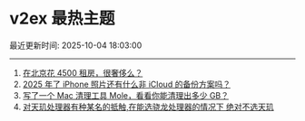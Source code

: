 # v2ex 最热主题

最近更新时间: 2025-10-04 18:03:00

--- 
1. [在北京花 4500 租房，很奢侈么？](https://www.v2ex.com/t/1163297) 
2. [2025 年了 iPhone 照片还有什么非 iCloud 的备份方案吗？](https://www.v2ex.com/t/1163301) 
3. [写了一个 Mac 清理工具 Mole，看看你能清理出多少 GB？](https://www.v2ex.com/t/1163304) 
4. [对天玑处理器有种某名的抵触,在能选骁龙处理器的情况下 绝对不选天玑](https://www.v2ex.com/t/1163309) 
